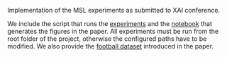 Implementation of the MSL experiments as submitted to XAI conference.

We include the script that runs the [experiments](experiments/main_experiment.py) and the [notebook](experiments/plots_clean.ipynb) that generates the figures in the paper.
All experiments must be run from the root folder of the project, otherwise the configured paths have to be modified.
We also provide the [football dataset](data/player.csv) introduced in the paper.
